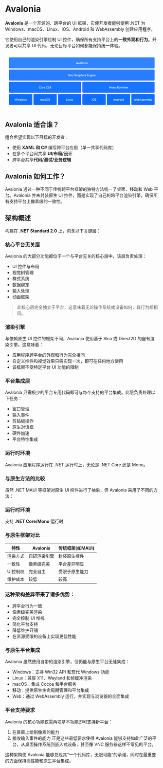 # Avalonia

**Avalonia** 是一个开源的、跨平台的 UI 框架，它使开发者能够使用 .NET 为 Windows、macOS、Linux、iOS、Android 和 WebAssembly 创建应用程序。

它使用自己的渲染引擎绘制 UI 控件，确保所有支持平台上的**一致外观和行为**。开发者可以共享 UI 代码，无论目标平台如何都能保持统一体验。

![Architecture](./images/Avalonia-Architecture.png)

## Avalonia 适合谁？

适合希望实现以下目标的开发者：
- 使用 **XAML 和 C#** 编写跨平台应用（单一共享代码库）
- 在多个平台间共享 **UI/布局/设计**
- 跨平台共享**代码/测试/业务逻辑**

## Avalonia 如何工作？

Avalonia 通过一种不同于传统跨平台框架的独特方法统一了桌面、移动和 Web 平台。Avalonia 并未封装原生 UI 控件，而是实现了自己的跨平台渲染引擎，确保所有支持平台上像素级的一致性。

## 架构概述

构建在 **.NET Standard 2.0** 上，包含以下关键层：

### 核心平台无关层

Avalonia 的大部分功能都位于一个与平台无关的核心层中，该层负责处理：
- UI 控件与布局
- 视觉树管理
- 样式系统
- 数据绑定
- 输入处理
- 动画框架
> 此核心层完全独立于平台，这意味着无论操作系统或设备如何，其行为都相同。

### 渲染引擎

与依赖原生 UI 控件的框架不同，Avalonia 使用基于 Skia 或 Direct2D 的自有渲染引擎。这意味着：
- 应用程序跨平台的外观和行为完全相同
- 自定义控件和视觉效果只需实现一次，即可在任何地方使用
- 该框架不受特定平台 UI 功能的限制

### 平台集成层
Avalonia 只需极少的平台专用代码即可与每个支持的平台集成。此层负责处理以下任务：
- 窗口管理
- 输入事件
- 剪贴板操作
- 原生对话框
- 硬件加速
- 平台特性集成

### 运行时环境
Avalonia 应用程序运行在 .NET 运行时上，无论是 .NET Core 还是 Mono。

### 与原生方法的比较
虽然 .NET MAUI 等框架对原生 UI 控件进行了抽象，但 Avalonia 采用了不同的方法：

### 运行时环境
支持 **.NET Core/Mono** 运行时

### 与原生框架对比

| 特性                | Avalonia                     | 传统框架(如MAUI)       |
|---------------------|-----------------------------|-----------------------|
| 渲染方式            | 自研渲染引擎                | 封装原生控件          |
| 一致性              | 像素级完美                  | 平台差异明显          |
| UI控制权            | 完全自主                    | 受限于原生能力        |
| 维护成本            | 较低                        | 较高                  |

### 这种架构差异带来了诸多优势：

- 跨平台行为一致
- 像素级完美渲染
- 完全控制 UI 堆栈
- 简化平台支持
- 降低维护开销
- 在资源受限的设备上实现更佳性能

### 与原生平台集成
Avalonia 虽然使用自带的渲染引擎，但仍能与原生平台无缝集成：

- Windows：支持 Win32 API 和现代 Windows 功能
- Linux：兼容 X11、Wayland 和帧缓冲渲染
- macOS：集成 Cocoa 和平台服务
- 移动：提供原生生命周期管理和平台集成
- Web：通过 WebAssembly 运行，并实现与浏览器的全面集成

### 平台支持要求
Avalonia 的核心功能仅需两项基本功能即可支持新平台：

1. 在屏幕上绘制像素的能力
2. 接收输入事件的能力
正是这些最低要求使得 Avalonia 能够支持如此广泛的平台，从桌面操作系统到嵌入式设备，甚至像 VNC 服务器这样不常见的平台。

这种架构使 Avalonia 能够兑现其“一个代码库，无限可能”的承诺，同时在最重要的方面保持高性能和原生平台集成。